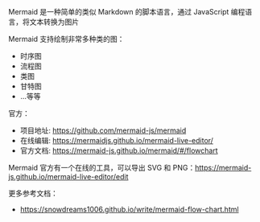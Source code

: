 Mermaid 是一种简单的类似 Markdown 的脚本语言，通过 JavaScript 编程语言，将文本转换为图片

Mermaid 支持绘制非常多种类的图：

- 时序图
- 流程图
- 类图
- 甘特图
- ...等等

官方：

- 项目地址: https://github.com/mermaid-js/mermaid
- 在线编辑: https://mermaidjs.github.io/mermaid-live-editor/
- 官方文档: https://mermaid-js.github.io/mermaid/#/flowchart

Mermaid 官方有一个在线的工具，可以导出 SVG 和 PNG：<https://mermaid-js.github.io/mermaid-live-editor/edit>

更多参考文档：

- <https://snowdreams1006.github.io/write/mermaid-flow-chart.html>
